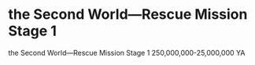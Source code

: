 # the Second World—Rescue Mission Stage 1

the Second World—Rescue Mission Stage 1
250,000,000-25,000,000 YA